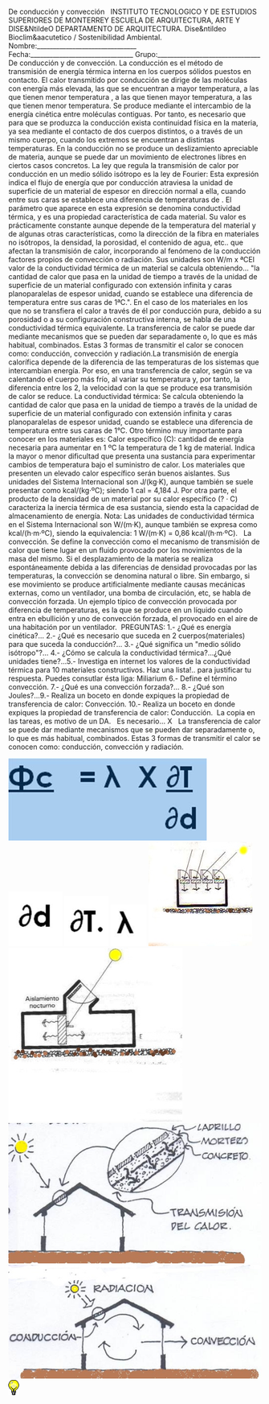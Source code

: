  De conducción y convección   INSTITUTO TECNOLOGICO Y DE ESTUDIOS SUPERIORES DE MONTERREY ESCUELA DE ARQUITECTURA, ARTE Y DISE&NtildeO DEPARTAMENTO DE ARQUITECTURA. Dise&ntildeo Bioclim&aacutetico / Sostenibilidad Ambiental. Nombre:_______________________________ Fecha:________________________________ Grupo:________________________________ De conducción y de convección. La conducción es el método de transmisión de energía térmica interna en los cuerpos sólidos puestos en contacto. El calor transmitido por conducción se dirige de las moléculas con energía más elevada, las que se encuentran a mayor temperatura, a las que tienen menor temperatura , a las que tienen mayor temperatura, a las que tienen menor temperatura. Se produce mediante el intercambio de la energía cinética entre moléculas contiguas. Por tanto, es necesario que para que se produzca la conducción exista continuidad física en la materia, ya sea mediante el contacto de dos cuerpos distintos, o a través de un mismo cuerpo, cuando los extremos se encuentran a distintas temperaturas. En la conducción no se produce un deslizamiento apreciable de materia, aunque se puede dar un movimiento de electrones libres en ciertos casos concretos. La ley que regula la transmisión de calor por conducción en un medio sólido isótropo es la ley de Fourier: Esta expresión indica el flujo de energía que por conducción atraviesa la unidad de superficie de un material de espesor en dirección normal a ella, cuando entre sus caras se establece una diferencia de temperaturas de . El parámetro que aparece en esta expresión se denomina conductividad térmica, y es una propiedad característica de cada material. Su valor es prácticamente constante aunque depende de la temperatura del material y de algunas otras características, como la dirección de la fibra en materiales no isótropos, la densidad, la porosidad, el contenido de agua, etc.. que afectan la transmisión de calor, incorporando al fenómeno de la conducción factores propios de convección o radiación. Sus unidades son W/m x ªCEl valor de la conductividad térmica de un material se calcula obteniendo... "la cantidad de calor que pasa en la unidad de tiempo a través de la unidad de superficie de un material configurado con extensión infinita y caras planoparalelas de espesor unidad, cuando se establece una diferencia de temperatura entre sus caras de 1ªC.". En el caso de los materiales en los que no se transfiera el calor a través de él por conducción pura, debido a su porosidad o a su configuración constructiva interna, se habla de una conductividad térmica equivalente. La transferencia de calor se puede dar mediante mecanismos que se pueden dar separadamente o, lo que es más habitual, combinados. Estas 3 formas de transmitir el calor se conocen como: conducción, convección y radiación.La transmisión de energía calorífica depende de la diferencia de las temperaturas de los sistemas que intercambian energía. Por eso, en una transferencia de calor, según se va calentando el cuerpo más frío, al variar su temperatura y, por tanto, la diferencia entre los 2, la velocidad con la que se produce esa transmisión de calor se reduce. La conductividad térmica: Se calcula obteniendo la cantidad de calor que pasa en la unidad de tiempo a través de la unidad de superficie de un material configurado con extensión infinita y caras planoparalelas de espesor unidad, cuando se establece una diferencia de temperatura entre sus caras de 1°C. Otro término muy importante para conocer en los materiales es: Calor específico (C): cantidad de energía necesaria para aumentar en 1 ºC la temperatura de 1 kg de material. Indica la mayor o menor dificultad que presenta una sustancia para experimentar cambios de temperatura bajo el suministro de calor. Los materiales que presenten un elevado calor específico serán buenos aislantes. Sus unidades del Sistema Internacional son J/(kg·K), aunque también se suele presentar como kcal/(kg·ºC); siendo 1 cal = 4,184 J. Por otra parte, el producto de la densidad de un material por su calor específico (? · C) caracteriza la inercia térmica de esa sustancia, siendo esta la capacidad de almacenamiento de energía. Nota: Las unidades de conductividad térmica en el Sistema Internacional son W/(m·K), aunque también se expresa como kcal/(h·m·ºC), siendo la equivalencia: 1 W/(m·K) = 0,86 kcal/(h·m·ºC).   La convección. Se define la convección como el mecanismo de transmisión de calor que tiene lugar en un fluido provocado por los movimientos de la masa del mismo. Si el desplazamiento de la materia se realiza espontáneamente debida a las diferencias de densidad provocadas por las temperaturas, la convección se denomina natural o libre. Sin embargo, si ese movimiento se produce artificialmente mediante causas mecánicas externas, como un ventilador, una bomba de circulación, etc, se habla de convección forzada. Un ejemplo típico de convección provocada por diferencia de temperaturas, es la que se produce en un líquido cuando entra en ebullición y uno de convección forzada, el provocado en el aire de una habitación por un ventilador.  PREGUNTAS: 1.- ¿Qué es energía cinética?... 2.- ¿Qué es necesario que suceda en 2 cuerpos(materiales) para que suceda la conducción?... 3.- ¿Qué significa un "medio sólido isótropo"?... 4.- ¿Cómo se calcula la conductividad térmica?...¿Qué unidades tiene?...5.- Investiga en internet los valores de la conductividad térmica para 10 materiales constructivos. Haz una lista!.. para justificar tu respuesta. Puedes consutlar ésta liga: Miliarium 6.- Define el término convección. 7.- ¿Qué es una convección forzada?... 8.- ¿Qué son Joules?...9.- Realiza un boceto en donde expiques la propiedad de transferencia de calor: Convección. 10.- Realiza un boceto en donde expiques la propiedad de transferencia de calor: Conducción.  La copia en las tareas, es motivo de un DA.   Es necesario... X   La transferencia de calor se puede dar mediante mecanismos que se pueden dar separadamente o, lo que es más habitual, combinados. Estas 3 formas de transmitir el calor se conocen como: conducción, convección y radiación. 

![](./Fournier.jpg)
![](./Fournier.1.jpg)
![](./Fournier.2.jpg)
![](./Fournier.3.jpg)
![](./TRANSF.47.jpg)
![](./TRANSF.48.jpg)
![](./transf.3.jpg)
![](./tranf.4.jpg)
![](./sugerencias.gif)

